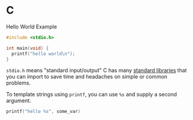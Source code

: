 # C
Hello World Example
```C
#include <stdio.h>

int main(void) {
  printf("hello world\n");
}
```

`stdio.h` means "standard input/output"
C has many [standard libraries](https://en.cppreference.com/w/c/header) that you can import to save time and headaches on simple or common problems.

To template strings using `printf`, you can use `%s` and supply a second argument.
```C
printf("hello %s", some_var)
```
